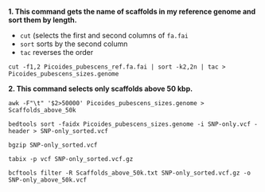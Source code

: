 
**1. This command gets the name of scaffolds in my reference genome and sort them by length.**
  * `cut` (selects the first and second columns of `fa.fai`
  * `sort` sorts by the second column
  * `tac` reverses the order

`cut -f1,2 Picoides_pubescens_ref.fa.fai | sort -k2,2n | tac > Picoides_pubescens_sizes.genome`

**2. This command selects only scaffolds above 50 kbp.**

`awk -F"\t" '$2>50000' Picoides_pubescens_sizes.genome > Scaffolds_above_50k`

`bedtools sort -faidx Picoides_pubescens_sizes.genome -i SNP-only.vcf -header > SNP-only_sorted.vcf`

`bgzip SNP-only_sorted.vcf`

`tabix -p vcf SNP-only_sorted.vcf.gz`

`bcftools filter -R Scaffolds_above_50k.txt SNP-only_sorted.vcf.gz -o SNP-only_above_50k.vcf`
